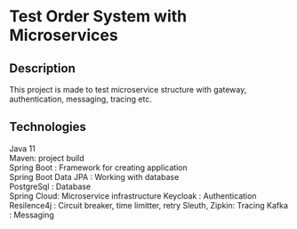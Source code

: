 # Test Order System with Microservices

## Description
This project is made to test microservice structure with gateway, authentication, messaging, tracing etc.

## Technologies

Java 11  
Maven: project build  
Spring Boot : Framework for creating application  
Spring Boot Data JPA : Working with database  
PostgreSql : Database  
Spring Cloud: Microservice infrastructure
Keycloak : Authentication
Resilence4j : Circuit breaker, time limitter, retry
Sleuth, Zipkin: Tracing
Kafka : Messaging